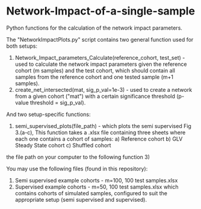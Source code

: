 # Network-Impact-of-a-single-sample
Python functions for the calculation of the network impact parameters.

The "NetworkImpactPlots.py" script contains two general function used for both setups:

1) Network_Impact_parameters_Calculate(reference_cohort, test_set) - used to calculate the network impact parameters given the reference cohort (m samples) and the test cohort, which should contain all samples from the reference cohort and one tested sample (m+1 samples).
2) create_net_intersected(mat, sig_p_val=1e-3) - used to create a network from a given cohort ("mat") with a certain significance threshold (p-value threshold = sig_p_val).

And two setup-specific functions:

1) semi_supervised_plots(file_path) - which plots the semi supervised Fig 3.(a-c),
  This function takes a .xlsx file containing three sheets where each one contains a cohort of samples: 
                                                                                                        a) Reference cohort
                                                                                                        b) GLV Steady State cohort
                                                                                                        c) Shuffled cohort
                                                                                                        
  
  the file path on your computer to the following function
3)

You may use the following files (found in this repository):
1) Semi supervised example cohorts - m=100, 100 test samples.xlsx
2) Supervised example cohorts - m=50, 100 test samples.xlsx
which contains cohorts of simulated samples, configured to suit the appropriate setup (semi supervised and supervised).
